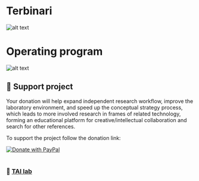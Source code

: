 # Terbinari 

![alt text](https://github.com/ladooniani/tailab/blob/master/assets/tai_lab_terbinari_cbm_project_logo.png)

# Operating program

![alt text](https://github.com/ladooniani/tailab/blob/master/assets/terbinari-tet-cbm-1.jpg)

## 💖 Support project

Your donation will help expand independent research workflow, improve the laboratory environment, and speed up the conceptual strategy process, which leads to more involved research in frames of related technology, forming an educational platform for creative/intellectual collaboration and search for other references.

To support the project follow the donation link: 

<a href="https://www.paypal.com/cgi-bin/webscr?cmd=_s-xclick&hosted_button_id=GRGH6SL9EL72U">
  <img src="https://www.paypalobjects.com/en_US/i/btn/btn_donate_SM.gif" alt="Donate with PayPal" /><br><br>
</a>

### 🔬 [TAI lab](https://github.com/ladooniani/terbinari) 


